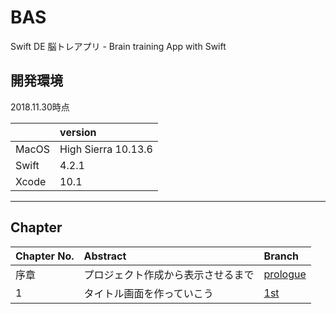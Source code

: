 # BAS

Swift DE 脳トレアプリ - Brain training App with Swift

## 開発環境

2018.11.30時点

|  | version |
| :--- | :--- |
| MacOS | High Sierra 10.13.6 |
| Swift | 4.2.1 |
| Xcode | 10.1 |

-----

## Chapter

| Chapter No. | Abstract | Branch |
| :--- | :--- | :--- |
| 序章 | プロジェクト作成から表示させるまで | [prologue](https://github.com/mao-miyaji/bas/tree/prologue) |
| 1 | タイトル画面を作っていこう | [1st](https://github.com/mao-miyaji/bas/tree/1st)
